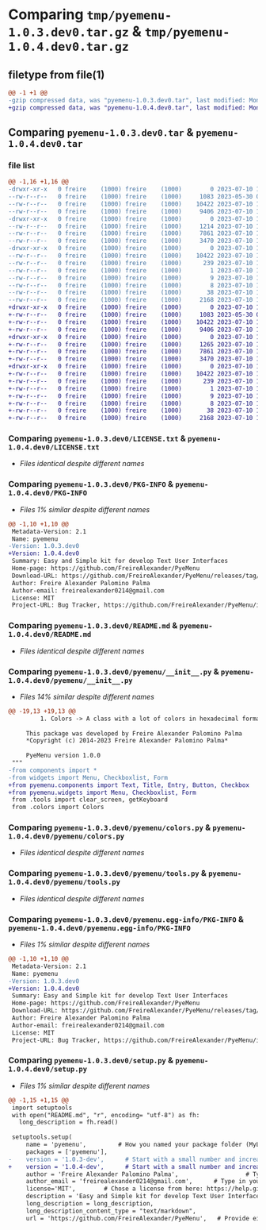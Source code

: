 # Comparing `tmp/pyemenu-1.0.3.dev0.tar.gz` & `tmp/pyemenu-1.0.4.dev0.tar.gz`

## filetype from file(1)

```diff
@@ -1 +1 @@
-gzip compressed data, was "pyemenu-1.0.3.dev0.tar", last modified: Mon Jul 10 18:49:10 2023, max compression
+gzip compressed data, was "pyemenu-1.0.4.dev0.tar", last modified: Mon Jul 10 19:00:47 2023, max compression
```

## Comparing `pyemenu-1.0.3.dev0.tar` & `pyemenu-1.0.4.dev0.tar`

### file list

```diff
@@ -1,16 +1,16 @@
-drwxr-xr-x   0 freire    (1000) freire    (1000)        0 2023-07-10 18:49:10.923235 pyemenu-1.0.3.dev0/
--rw-r--r--   0 freire    (1000) freire    (1000)     1083 2023-05-30 03:04:58.000000 pyemenu-1.0.3.dev0/LICENSE.txt
--rw-r--r--   0 freire    (1000) freire    (1000)    10422 2023-07-10 18:49:10.923235 pyemenu-1.0.3.dev0/PKG-INFO
--rw-r--r--   0 freire    (1000) freire    (1000)     9406 2023-07-10 17:52:04.000000 pyemenu-1.0.3.dev0/README.md
-drwxr-xr-x   0 freire    (1000) freire    (1000)        0 2023-07-10 18:49:10.923235 pyemenu-1.0.3.dev0/pyemenu/
--rw-r--r--   0 freire    (1000) freire    (1000)     1214 2023-07-10 18:48:37.000000 pyemenu-1.0.3.dev0/pyemenu/__init__.py
--rw-r--r--   0 freire    (1000) freire    (1000)     7861 2023-07-10 15:58:05.000000 pyemenu-1.0.3.dev0/pyemenu/colors.py
--rw-r--r--   0 freire    (1000) freire    (1000)     3470 2023-07-10 15:58:05.000000 pyemenu-1.0.3.dev0/pyemenu/tools.py
-drwxr-xr-x   0 freire    (1000) freire    (1000)        0 2023-07-10 18:49:10.923235 pyemenu-1.0.3.dev0/pyemenu.egg-info/
--rw-r--r--   0 freire    (1000) freire    (1000)    10422 2023-07-10 18:49:10.000000 pyemenu-1.0.3.dev0/pyemenu.egg-info/PKG-INFO
--rw-r--r--   0 freire    (1000) freire    (1000)      239 2023-07-10 18:49:10.000000 pyemenu-1.0.3.dev0/pyemenu.egg-info/SOURCES.txt
--rw-r--r--   0 freire    (1000) freire    (1000)        1 2023-07-10 18:49:10.000000 pyemenu-1.0.3.dev0/pyemenu.egg-info/dependency_links.txt
--rw-r--r--   0 freire    (1000) freire    (1000)        9 2023-07-10 18:49:10.000000 pyemenu-1.0.3.dev0/pyemenu.egg-info/requires.txt
--rw-r--r--   0 freire    (1000) freire    (1000)        8 2023-07-10 18:49:10.000000 pyemenu-1.0.3.dev0/pyemenu.egg-info/top_level.txt
--rw-r--r--   0 freire    (1000) freire    (1000)       38 2023-07-10 18:49:10.923235 pyemenu-1.0.3.dev0/setup.cfg
--rw-r--r--   0 freire    (1000) freire    (1000)     2168 2023-07-10 18:48:43.000000 pyemenu-1.0.3.dev0/setup.py
+drwxr-xr-x   0 freire    (1000) freire    (1000)        0 2023-07-10 19:00:47.293228 pyemenu-1.0.4.dev0/
+-rw-r--r--   0 freire    (1000) freire    (1000)     1083 2023-05-30 03:04:58.000000 pyemenu-1.0.4.dev0/LICENSE.txt
+-rw-r--r--   0 freire    (1000) freire    (1000)    10422 2023-07-10 19:00:47.293228 pyemenu-1.0.4.dev0/PKG-INFO
+-rw-r--r--   0 freire    (1000) freire    (1000)     9406 2023-07-10 17:52:04.000000 pyemenu-1.0.4.dev0/README.md
+drwxr-xr-x   0 freire    (1000) freire    (1000)        0 2023-07-10 19:00:47.293228 pyemenu-1.0.4.dev0/pyemenu/
+-rw-r--r--   0 freire    (1000) freire    (1000)     1265 2023-07-10 19:00:29.000000 pyemenu-1.0.4.dev0/pyemenu/__init__.py
+-rw-r--r--   0 freire    (1000) freire    (1000)     7861 2023-07-10 15:58:05.000000 pyemenu-1.0.4.dev0/pyemenu/colors.py
+-rw-r--r--   0 freire    (1000) freire    (1000)     3470 2023-07-10 15:58:05.000000 pyemenu-1.0.4.dev0/pyemenu/tools.py
+drwxr-xr-x   0 freire    (1000) freire    (1000)        0 2023-07-10 19:00:47.293228 pyemenu-1.0.4.dev0/pyemenu.egg-info/
+-rw-r--r--   0 freire    (1000) freire    (1000)    10422 2023-07-10 19:00:47.000000 pyemenu-1.0.4.dev0/pyemenu.egg-info/PKG-INFO
+-rw-r--r--   0 freire    (1000) freire    (1000)      239 2023-07-10 19:00:47.000000 pyemenu-1.0.4.dev0/pyemenu.egg-info/SOURCES.txt
+-rw-r--r--   0 freire    (1000) freire    (1000)        1 2023-07-10 19:00:47.000000 pyemenu-1.0.4.dev0/pyemenu.egg-info/dependency_links.txt
+-rw-r--r--   0 freire    (1000) freire    (1000)        9 2023-07-10 19:00:47.000000 pyemenu-1.0.4.dev0/pyemenu.egg-info/requires.txt
+-rw-r--r--   0 freire    (1000) freire    (1000)        8 2023-07-10 19:00:47.000000 pyemenu-1.0.4.dev0/pyemenu.egg-info/top_level.txt
+-rw-r--r--   0 freire    (1000) freire    (1000)       38 2023-07-10 19:00:47.293228 pyemenu-1.0.4.dev0/setup.cfg
+-rw-r--r--   0 freire    (1000) freire    (1000)     2168 2023-07-10 18:56:53.000000 pyemenu-1.0.4.dev0/setup.py
```

### Comparing `pyemenu-1.0.3.dev0/LICENSE.txt` & `pyemenu-1.0.4.dev0/LICENSE.txt`

 * *Files identical despite different names*

### Comparing `pyemenu-1.0.3.dev0/PKG-INFO` & `pyemenu-1.0.4.dev0/PKG-INFO`

 * *Files 1% similar despite different names*

```diff
@@ -1,10 +1,10 @@
 Metadata-Version: 2.1
 Name: pyemenu
-Version: 1.0.3.dev0
+Version: 1.0.4.dev0
 Summary: Easy and Simple kit for develop Text User Interfaces
 Home-page: https://github.com/FreireAlexander/PyeMenu
 Download-URL: https://github.com/FreireAlexander/PyeMenu/releases/tag/1.0.0
 Author: Freire Alexander Palomino Palma
 Author-email: freirealexander0214@gmail.com
 License: MIT
 Project-URL: Bug Tracker, https://github.com/FreireAlexander/PyeMenu/issues
```

### Comparing `pyemenu-1.0.3.dev0/README.md` & `pyemenu-1.0.4.dev0/README.md`

 * *Files identical despite different names*

### Comparing `pyemenu-1.0.3.dev0/pyemenu/__init__.py` & `pyemenu-1.0.4.dev0/pyemenu/__init__.py`

 * *Files 14% similar despite different names*

```diff
@@ -19,13 +19,13 @@
         1. Colors -> A class with a lot of colors in hexadecimal format
     
     This package was developed by Freire Alexander Palomino Palma
     *Copyright (c) 2014-2023 Freire Alexander Palomino Palma*
 
     PyeMenu version 1.0.0
 """
-from components import *
-from widgets import Menu, Checkboxlist, Form
+from pyemenu.components import Text, Title, Entry, Button, Checkbox
+from pyemenu.widgets import Menu, Checkboxlist, Form
 from .tools import clear_screen, getKeyboard
 from .colors import Colors
```

### Comparing `pyemenu-1.0.3.dev0/pyemenu/colors.py` & `pyemenu-1.0.4.dev0/pyemenu/colors.py`

 * *Files identical despite different names*

### Comparing `pyemenu-1.0.3.dev0/pyemenu/tools.py` & `pyemenu-1.0.4.dev0/pyemenu/tools.py`

 * *Files identical despite different names*

### Comparing `pyemenu-1.0.3.dev0/pyemenu.egg-info/PKG-INFO` & `pyemenu-1.0.4.dev0/pyemenu.egg-info/PKG-INFO`

 * *Files 1% similar despite different names*

```diff
@@ -1,10 +1,10 @@
 Metadata-Version: 2.1
 Name: pyemenu
-Version: 1.0.3.dev0
+Version: 1.0.4.dev0
 Summary: Easy and Simple kit for develop Text User Interfaces
 Home-page: https://github.com/FreireAlexander/PyeMenu
 Download-URL: https://github.com/FreireAlexander/PyeMenu/releases/tag/1.0.0
 Author: Freire Alexander Palomino Palma
 Author-email: freirealexander0214@gmail.com
 License: MIT
 Project-URL: Bug Tracker, https://github.com/FreireAlexander/PyeMenu/issues
```

### Comparing `pyemenu-1.0.3.dev0/setup.py` & `pyemenu-1.0.4.dev0/setup.py`

 * *Files 1% similar despite different names*

```diff
@@ -1,15 +1,15 @@
 import setuptools
 with open("README.md", "r", encoding= "utf-8") as fh:
   long_description = fh.read()
 
 setuptools.setup(
     name = 'pyemenu',         # How you named your package folder (MyLib)
     packages = ['pyemenu'],
-    version = '1.0.3-dev',      # Start with a small number and increase it with every change you make
+    version = '1.0.4-dev',      # Start with a small number and increase it with every change you make
     author = 'Freire Alexander Palomino Palma',                   # Type in your name
     author_email = 'freirealexander0214@gmail.com',      # Type in your E-Mail
     license='MIT',        # Chose a license from here: https://help.github.com/articles/licensing-a-repository
     description = 'Easy and Simple kit for develop Text User Interfaces',   # Give a short description about your library
     long_description = long_description,
     long_description_content_type = "text/markdown",
     url = 'https://github.com/FreireAlexander/PyeMenu',   # Provide either the link to your github or to your website
```

